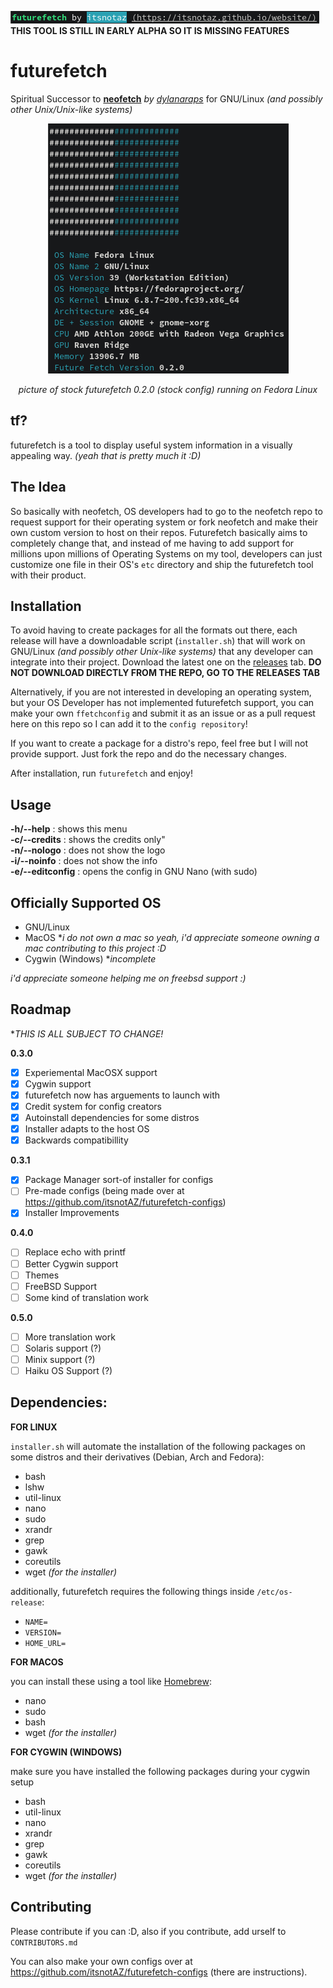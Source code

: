 ![epicus](https://github.com/itsnotAZ/futurefetch/blob/main/assets/thing2.png "yes")\
**THIS TOOL IS STILL IN EARLY ALPHA SO IT IS MISSING FEATURES**

# futurefetch
Spiritual Successor to **[neofetch](https://github.com/dylanaraps/neofetch)** *by [dylanaraps](https://github.com/dylanaraps)* for GNU/Linux *(and possibly other Unix/Unix-like systems)*

<p align="center"><img src="https://github.com/itsnotAZ/futurefetch/blob/main/assets/thing.png" /></p>
<p align="center"><em>picture of stock futurefetch 0.2.0 (stock config) running on Fedora Linux</em></p>

## tf?
futurefetch is a tool to display useful system information in a visually appealing way. *(yeah that is pretty much it :D)*

## The Idea
So basically with neofetch, OS developers had to go to the neofetch repo to request support for their operating system or fork neofetch and make their own custom version to host on their repos. Futurefetch basically aims to completely change that, and instead of me having to add support for millions upon millions of Operating Systems on my tool, developers can just customize one file in their OS's `etc` directory and ship the futurefetch tool with their product. 

## Installation
To avoid having to create packages for all the formats out there, each release will have a downloadable script (`installer.sh`) that will work on GNU/Linux *(and possibly other Unix-like systems)* that any developer can integrate into their project. Download the latest one on the [releases](https://github.com/itsnotAZ/futurefetch/releases) tab. **DO NOT DOWNLOAD DIRECTLY FROM THE REPO, GO TO THE RELEASES TAB**

Alternatively, if you are not interested in developing an operating system, but your OS Developer has not implemented futurefetch support, you can make your own `ffetchconfig` and submit it as an issue or as a pull request here on this repo so I can add it to the `config repository`!

If you want to create a package for a distro's repo, feel free but I will not provide support. Just fork the repo and do the necessary changes.

After installation, run `futurefetch` and enjoy!

## Usage

**-h/--help**       : shows this menu\
**-c/--credits**    : shows the credits only"\
**-n/--nologo**     : does not show the logo\
**-i/--noinfo**     : does not show the info\
**-e/--editconfig** : opens the config in GNU Nano (with sudo)

## Officially Supported OS

- GNU/Linux
- MacOS **i do not own a mac so yeah, i'd appreciate someone owning a mac contributing to this project :D*
- Cygwin (Windows) **incomplete*

*i'd appreciate someone helping me on freebsd support :)*

## Roadmap

**THIS IS ALL SUBJECT TO CHANGE!*

**0.3.0**

- [x] Experiemental MacOSX support
- [x] Cygwin support
- [x] futurefetch now has arguements to launch with
- [x] Credit system for config creators
- [x] Autoinstall dependencies for some distros
- [x] Installer adapts to the host OS
- [x] Backwards compatibillity

**0.3.1**

- [x] Package Manager sort-of installer for configs
- [ ] Pre-made configs (being made over at https://github.com/itsnotAZ/futurefetch-configs)
- [x] Installer Improvements

**0.4.0**

- [ ] Replace echo with printf
- [ ] Better Cygwin support
- [ ] Themes
- [ ] FreeBSD Support
- [ ] Some kind of translation work

**0.5.0**

- [ ] More translation work
- [ ] Solaris support (?)
- [ ] Minix support (?)
- [ ] Haiku OS Support (?)

## Dependencies:


**FOR LINUX**

`installer.sh` will automate the installation of the following packages on some distros and their derivatives (Debian, Arch and Fedora):

- bash
- lshw
- util-linux
- nano
- sudo
- xrandr
- grep
- gawk
- coreutils
- wget *(for the installer)*

additionally, futurefetch requires the following things inside `/etc/os-release`:

- `NAME=`
- `VERSION=`
- `HOME_URL=`

**FOR MACOS**

you can install these using a tool like [Homebrew](https://brew.sh/):

- nano
- sudo
- bash
- wget *(for the installer)*

**FOR CYGWIN (WINDOWS)**

make sure you have installed the following packages during your cygwin setup

- bash
- util-linux
- nano
- xrandr
- grep
- gawk
- coreutils
- wget *(for the installer)*

## Contributing

Please contribute if you can :D, also if you contribute, add urself to `CONTRIBUTORS.md`

You can also make your own configs over at https://github.com/itsnotAZ/futurefetch-configs (there are instructions).
